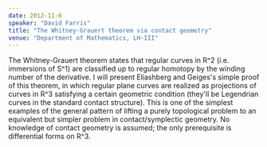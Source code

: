 ```yaml
---
date: 2012-11-6
speaker: "David Farris"
title: "The Whitney-Grauert theorem via contact geometry"
venue: "Department of Mathematics, LH-III"
---
```

The Whitney-Grauert theorem states that regular curves in R^2
(i.e. immersions of S^1) are classified up to regular homotopy by the
winding number of the derivative.  I will present Eliashberg and Geiges's
simple proof of this theorem, in which regular plane curves are realized as
projections of curves in R^3 satisfying a certain geometric condition
(they'll be Legendrian curves in the standard contact structure).  This is
one of the simplest examples of the general pattern of lifting a purely
topological problem to an equivalent but simpler problem in
contact/symplectic geometry.  No knowledge of contact geometry is assumed;
the only prerequisite is differential forms on R^3.
